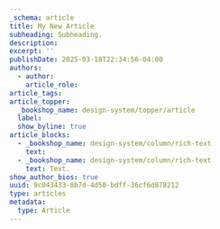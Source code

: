 ```yaml
---
_schema: article
title: My New Article
subheading: Subheading.
description:
excerpt: ''
publishDate: 2025-03-18T22:34:56-04:00
authors:
  - author:
    article_role:
article_tags:
article_topper:
  _bookshop_name: design-system/topper/article
  label:
  show_byline: true
article_blocks:
  - _bookshop_name: design-system/column/rich-text
    text:
  - _bookshop_name: design-system/column/rich-text
    text: Text.
show_author_bios: true
uuid: 9c043433-8b7d-4d50-bdff-36cf6d878212
type: articles
metadata:
  type: Article
---
```

